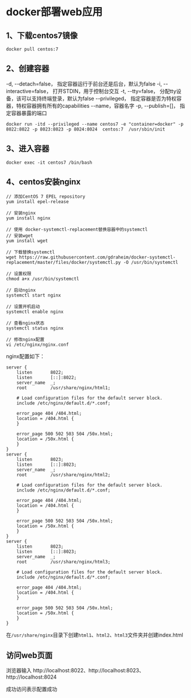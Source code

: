 # docker部署web应用

## 1、下载centos7镜像

`docker pull centos:7`

## 2、创建容器

-d, --detach=false， 指定容器运行于前台还是后台，默认为false
-i, --interactive=false， 打开STDIN，用于控制台交互
-t, --tty=false， 分配tty设备，该可以支持终端登录，默认为false
--privileged， 指定容器是否为特权容器，特权容器拥有所有的capabilities
--name，容器名字
-p, --publish=[]， 指定容器暴露的端口

`docker run -itd --privileged --name centos7 -e "container=docker" -p 8022:8022 -p 8023:8023 -p 8024:8024  centos:7  /usr/sbin/init`

## 3、进入容器

`docker exec -it centos7 /bin/bash`

## 4、centos安装nginx

```
// 添加CentOS 7 EPEL repository
yum install epel-release

// 安装nginx
yum install nginx

// 使用 docker-systemctl-replacement替换容器中的systemctl
// 安装wget
yum install wget

// 下载替换systemctl
wget https://raw.githubusercontent.com/gdraheim/docker-systemctl-replacement/master/files/docker/systemctl.py -O /usr/bin/systemctl

// 设置权限
chmod a+x /usr/bin/systemctl

// 启动nginx
systemctl start nginx

// 设置开机启动
systemctl enable nginx

// 查看nginx状态
systemctl status nginx

// 修改nginx配置
vi /etc/nginx/nginx.conf
```

nginx配置如下：
```
server {
    listen       8022;
    listen       [::]:8022;
    server_name  _;
    root         /usr/share/nginx/html1;

    # Load configuration files for the default server block.
    include /etc/nginx/default.d/*.conf;

    error_page 404 /404.html;
    location = /404.html {
    }

    error_page 500 502 503 504 /50x.html;
    location = /50x.html {
    }
}
server {
    listen       8023;
    listen       [::]:8023;
    server_name  _;
    root         /usr/share/nginx/html2;

    # Load configuration files for the default server block.
    include /etc/nginx/default.d/*.conf;

    error_page 404 /404.html;
    location = /404.html {
    }

    error_page 500 502 503 504 /50x.html;
    location = /50x.html {
    }
}
server {
    listen       8023;
    listen       [::]:8023;
    server_name  _;
    root         /usr/share/nginx/html3;

    # Load configuration files for the default server block.
    include /etc/nginx/default.d/*.conf;

    error_page 404 /404.html;
    location = /404.html {
    }

    error_page 500 502 503 504 /50x.html;
    location = /50x.html {
    }
}
```

在`/usr/share/nginx`目录下创建`html1`、`html2`、`html3`文件夹并创建index.html

## 访问web页面

浏览器输入 http://localhost:8022、http://localhost:8023、http://localhost:8024

成功访问表示配置成功
